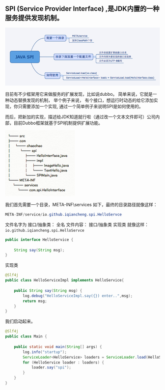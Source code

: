 ## SPI (Service Provider Interface) ,是JDK内置的一种服务提供发现机制。

![](doc/1049928-43c6dd0eebcb02c8.png)

目前有不少框架用它来做服务的扩展发现，比如说dubbo。 简单来说，它就是一种动态替换发现的机制， 举个例子来说， 有个接口，想运行时动态的给它添加实现，你只需要添加一个实现,
通过一个简单例子来说明SPI是如何使用的。

而后，把新加的实现，描述给JDK知道就行啦（通过改一个文本文件即可）公司内部，目前Dubbo框架就基于SPI机制提供扩展功能。

![](doc/1049928-ce1d47f0e30c5c00.png)

我们首先需要一个目录，META-INF\services 如下，最终的目录路径就像这样：

```java
META-INF/service/io.github.iqiancheng.spi.HelloServce
```
文件名字为 接口/抽象类： 全名 文件内容： 接口/抽象类 实现类
就像这样：`io.github.iqiancheng.spi.HelloServce`
```java
public interface HelloService {

    String say(String msg);
}

```
实现类
```java
@Slf4j
public class HelloServiceImpl implements HelloService{

    public String say(String msg) {
        log.debug("HelloServiceImpl.say({}) enter..",msg);
        return msg;
    }
}

```
我们启动起来。
```java
@Slf4j
public class Main {

    public static void main(String[] args) {
        log.info("startup");
        ServiceLoader<HelloService> loaders = ServiceLoader.load(HelloService.class);
        for (HelloService loader : loaders) {
            loader.say("spi");
        }
    }
}
```

